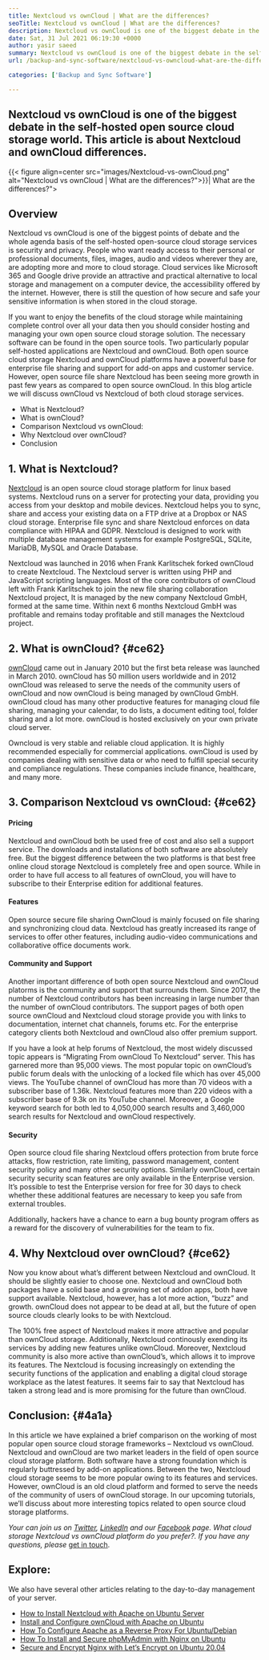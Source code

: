 ```yaml
---
title: Nextcloud vs ownCloud | What are the differences?
seoTitle: Nextcloud vs ownCloud | What are the differences?
description: Nextcloud vs ownCloud is one of the biggest debate in the self hosted open source cloud storage world. This article is about Nextcloud and ownCloud.
date: Sat, 31 Jul 2021 06:19:30 +0000
author: yasir saeed
summary: Nextcloud vs ownCloud is one of the biggest debate in the self-hosted open source cloud storage world. This article is about Nextcloud and ownCloud differences.
url: /backup-and-sync-software/nextcloud-vs-owncloud-what-are-the-differences/

categories: ['Backup and Sync Software']

---
```

## Nextcloud vs ownCloud is one of the biggest debate in the self-hosted open source cloud storage world. This article is about Nextcloud and ownCloud differences.

{{< figure align=center src="images/Nextcloud-vs-ownCloud.png" alt="Nextcloud vs ownCloud | What are the differences?">}}| What are the differences?">  

## **Overview**

Nextcloud vs ownCloud is one of the biggest points of debate and the whole agenda basis of the self-hosted open-source cloud storage services is security and privacy. People who want ready access to their personal or professional documents, files, images, audio and videos wherever they are, are adopting more and more to cloud storage. Cloud services like Microsoft 365 and Google drive provide an attractive and practical alternative to local storage and management on a computer device, the accessibility offered by the internet. However, there is still the question of how secure and safe your sensitive information is when stored in the cloud storage.

If you want to enjoy the benefits of the cloud storage while maintaining complete control over all your data then you should consider hosting and managing your own open source cloud storage solution. The necessary software can be found in the open source tools. Two particularly popular self-hosted applications are Nextcloud and ownCloud. Both open source cloud storage Nextcloud and ownCloud platforms have a powerful base for enterprise file sharing and support for add-on apps and customer service. However, open source file share Nextcloud has been seeing more growth in past few years as compared to open source ownCloud. In this blog article we will discuss ownCloud vs Nextcloud of both cloud storage services.

  * What is Nextcloud?
  * What is ownCloud?
  * Comparison Nextcloud vs ownCloud:
  * Why Nextcloud over ownCloud?
  * Conclusion

## 1. What is Nextcloud?

[Nextcloud][1] is an open source cloud storage platform for linux based systems. Nextcloud runs on a server for protecting your data, providing you access from your desktop and mobile devices. Nextcloud helps you to sync, share and access your existing data on a FTP drive at a Dropbox or NAS cloud storage. Enterprise file sync and share Nextcloud enforces on data compliance with HIPAA and GDPR. Nextcloud is designed to work with multiple database management systems for example PostgreSQL, SQLite, MariaDB, MySQL and Oracle Database.

Nextcloud was launched in 2016 when Frank Karlitschek forked ownCloud to create Nextcloud. The Nextcloud server is written using PHP and JavaScript scripting languages. Most of the core contributors of ownCloud left with Frank Karlitschek to join the new file sharing collaboration Nextcloud project, It is managed by the new company Nextcloud GmbH, formed at the same time. Within next 6 months Nextcloud GmbH was profitable and remains today profitable and still manages the Nextcloud project. 

## 2. What is ownCloud? {#ce62}

[ownCloud][2] came out in January 2010 but the first beta release was launched in March 2010. ownCloud has 50 million users worldwide and in 2012 ownCloud was released to serve the needs of the community users of ownCloud and now ownCloud is being managed by ownCloud GmbH. ownCloud cloud has many other productive features for managing cloud file sharing, managing your calendar, to do lists, a document editing tool, folder sharing and a lot more. ownCloud is hosted exclusively on your own private cloud server.

Owncloud is very stable and reliable cloud application. It is highly recommended especially for commercial applications. ownCloud is used by companies dealing with sensitive data or who need to fulfill special security and compliance regulations. These companies include finance, healthcare, and many more.

## 3. Comparison Nextcloud vs ownCloud: {#ce62}

#### **Pricing**

Nextcloud and ownCloud both be used free of cost and also sell a support service. The downloads and installations of both software are absolutely free. But the biggest difference between the two platforms is that best free online cloud storage Nextcloud is completely free and open source. While in order to have full access to all features of ownCloud, you will have to subscribe to their Enterprise edition for additional features.

#### **Features**

Open source secure file sharing OwnCloud is mainly focused on file sharing and synchronizing cloud data. Nextcloud has greatly increased its range of services to offer other features, including audio-video communications and collaborative office documents work.

#### **Community** and Support

Another important difference of both open source Nextcloud and ownCloud platorms is the community and support that surrounds them. Since 2017, the number of Nextcloud contributors has been increasing in large number than the number of ownCloud contributors. The support pages of both open source ownCloud and Nextcloud cloud storage provide you with links to documentation, internet chat channels, forums etc. For the enterprise category clients both Nextcloud and ownCloud also offer premium support.

If you have a look at help forums of Nextcloud, the most widely discussed topic appears is “Migrating From ownCloud To Nextcloud” server. This has garnered more than 95,000 views. The most popular topic on ownCloud’s public forum deals with the unlocking of a locked file which has over 45,000 views. The YouTube channel of ownCloud has more than 70 videos with a subscriber base of 1.36k. Nextcloud features more than 220 videos with a subscriber base of 9.3k on its YouTube channel. Moreover, a Google keyword search for both led to 4,050,000 search results and 3,460,000 search results for Nextcloud and ownCloud respectively.

#### **Security**

Open source cloud file sharing Nextcloud offers protection from brute force attacks, flow restriction, rate limiting, password management, content security policy and many other security options. Similarly ownCloud, certain security security scan features are only available in the Enterprise version. It’s possible to test the Enterprise version for free for 30 days to check whether these additional features are necessary to keep you safe from external troubles. 

Additionally, hackers have a chance to earn a bug bounty program offers as a reward for the discovery of vulnerabilities for the team to fix.

## 4. Why Nextcloud over ownCloud? {#ce62}

Now you know about what’s different between Nextcloud and ownCloud. It should be slightly easier to choose one. Nextcloud and ownCloud both packages have a solid base and a growing set of addon apps, both have support available. Nextcloud, however, has a lot more action, “buzz” and growth. ownCloud does not appear to be dead at all, but the future of open source clouds clearly looks to be with Nextcloud.

The 100% free aspect of Nextcloud makes it more attractive and popular than ownCloud storage. Additionally, Nextcloud continously exending its services by adding new features unlike ownCloud. Moreover, Nextcloud community is also more active than ownCloud’s, which allows it to improve its features. The Nextcloud is focusing increasingly on extending the security functions of the application and enabling a digital cloud storage workplace as the latest features. It seems fair to say that Nextcloud has taken a strong lead and is more promising for the future than ownCloud.

## Conclusion: {#4a1a}

In this article we have explained a brief comparison on the working of most popular open source cloud storage frameworks – Nextcloud vs ownCloud. Nextcloud and ownCloud are two market leaders in the field of open source cloud storage platform. Both software have a strong foundation which is regularly buttressed by add-on applications. Between the two, Nextcloud cloud storage seems to be more popular owing to its features and services. However, ownCloud is an old cloud platform and formed to serve the needs of the community of users of ownCloud storage. In our upcoming tutorials, we’ll discuss about more interesting topics related to open source cloud storage platforms.

_Your can join us on [Twitter][3], [LinkedIn][4] and our [Facebook][5] page. What cloud storage Nextcloud vs ownCloud_ _platform do you prefer?. If you have any questions, please_ [get in touch][6].

## Explore:

We also have several other articles relating to the day-to-day management of your server.

  * [How to Install Nextcloud with Apache on Ubuntu Server][7]
  * [Install and Configure ownCloud with Apache on Ubuntu][8]
  * [How To Configure Apache as a Reverse Proxy For Ubuntu/Debian][9]
  * [How To Install and Secure phpMyAdmin with Nginx on Ubuntu][10]
  * [Secure and Encrypt Nginx with Let’s Encrypt on Ubuntu 20.04][11]

 [1]: https://products.containerize.com/backup-and-sync/nextcloud/
 [2]: https://products.containerize.com/backup-and-sync/owncloud/
 [3]: https://twitter.com/containerize_co
 [4]: https://www.linkedin.com/company/containerize/
 [5]: http://facebook.com/containerize
 [6]: mailto:yasir.saeed@aspose.com
 [7]: https://blog.containerize.com/backup-and-sync-software/how-to-install-nextcloud-with-apache-on-ubuntu-server/

 [8]: https://blog.containerize.com/backup-and-sync-software/how-to-install-and-configure-owncloud-with-apache-on-ubuntu/

 [9]: https://blog.containerize.com/web-server-solution-stack/how-to-configure-apache-as-a-reverse-proxy-for-ubuntudebian/

 [10]: https://blog.containerize.com/web-server-solution-stack/how-to-install-and-secure-phpmyadmin-with-nginx-on-ubuntu/

 [11]: https://blog.containerize.com/web-server-solution-stack/how-to-secure-nginx-with-letsencrypt-on-ubuntu-20-04/
